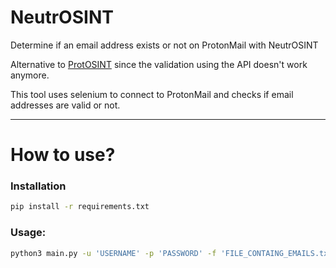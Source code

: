 # NeutrOSINT
Determine if an email address exists or not on ProtonMail with NeutrOSINT

Alternative to [ProtOSINT](https://github.com/pixelbubble/ProtOSINT) since the validation using the API doesn't work anymore.

This tool uses selenium to connect to ProtonMail and checks if email addresses are valid or not.

---
# How to use?

### Installation

```bash
pip install -r requirements.txt
```

### Usage:
```bash
python3 main.py -u 'USERNAME' -p 'PASSWORD' -f 'FILE_CONTAING_EMAILS.txt' 
```
